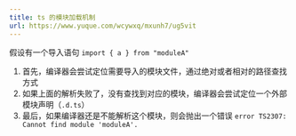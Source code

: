 ```yaml
---
title: ts 的模块加载机制
url: https://www.yuque.com/wcywxq/mxunh7/ug5vit
---
```


假设有一个导入语句 `import { a } from "moduleA"`

1. 首先，编译器会尝试定位需要导入的模块文件，通过绝对或者相对的路径查找方式
2. 如果上面的解析失败了，没有查找到对应的模块，编译器会尝试定位一个外部模块声明（`.d.ts`）
3. 最后，如果编译器还是不能解析这个模块，则会抛出一个错误 `error TS2307: Cannot find module 'moduleA'.`
